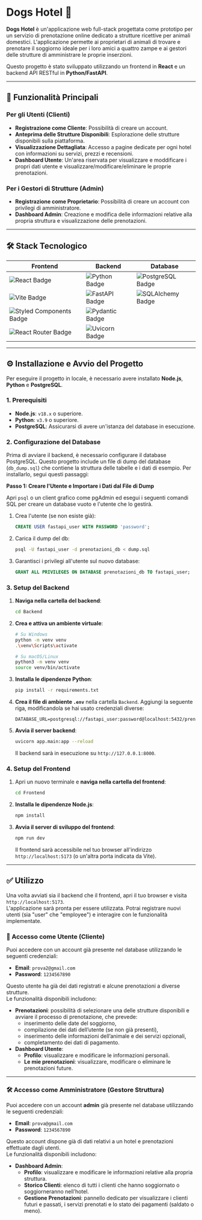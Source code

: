 # Dogs Hotel 🐾

**Dogs Hotel** è un'applicazione web full-stack progettata come prototipo per un servizio di prenotazione online
dedicato a strutture ricettive per animali domestici. L'applicazione permette ai proprietari di animali di trovare e
prenotare il soggiorno ideale per i loro amici a quattro zampe e ai gestori delle strutture di amministrare le proprie
inserzioni.

Questo progetto è stato sviluppato utilizzando un frontend in **React** e un backend API RESTful in **Python/FastAPI**.

---

## 🚀 Funzionalità Principali

### Per gli Utenti (Clienti)

* **Registrazione come Cliente**: Possibilità di creare un account.
* **Anteprima delle Strutture Disponibili**: Esplorazione delle strutture disponibili sulla piattaforma.
* **Visualizzazione Dettagliata**: Accesso a pagine dedicate per ogni hotel con informazioni su servizi, prezzi e
  recensioni.
* **Dashboard Utente**: Un'area riservata per visualizzare e moddificare i propri dati utente e
  visualizzare/modificare/eliminare le proprie prenotazioni.

### Per i Gestori di Strutture (Admin)

* **Registrazione come Proprietario**: Possibilità di creare un account con privilegi di amministratore.
* **Dashboard Admin**: Creazione e modifica delle informazioni relative alla propria struttura e visualizzazione delle
  prenotazioni.

---

## 🛠️ Stack Tecnologico

| Frontend                                 | Backend                           | Database                              |
|------------------------------------------|-----------------------------------|---------------------------------------|
| ![React Badge][react-badge]              | ![Python Badge][python-badge]     | ![PostgreSQL Badge][postgres-badge]   |
| ![Vite Badge][vite-badge]                | ![FastAPI Badge][fastapi-badge]   | ![SQLAlchemy Badge][sqlalchemy-badge] |
| ![Styled Components Badge][styled-badge] | ![Pydantic Badge][pydantic-badge] |                                       |
| ![React Router Badge][router-badge]      | ![Uvicorn Badge][uvicorn-badge]   |                                       |

[react-badge]: https://img.shields.io/badge/React-61DAFB?style=for-the-badge&logo=react&logoColor=black

[vite-badge]: https://img.shields.io/badge/Vite-646CFF?style=for-the-badge&logo=vite&logoColor=white

[styled-badge]: https://img.shields.io/badge/styled--components-DB7093?style=for-the-badge&logo=styled-components&logoColor=white

[router-badge]: https://img.shields.io/badge/React_Router-CA4245?style=for-the-badge&logo=react-router&logoColor=white

[python-badge]: https://img.shields.io/badge/Python-3776AB?style=for-the-badge&logo=python&logoColor=white

[fastapi-badge]: https://img.shields.io/badge/FastAPI-009688?style=for-the-badge&logo=fastapi&logoColor=white

[pydantic-badge]: https://img.shields.io/badge/Pydantic-e92063?style=for-the-badge&logo=pydantic&logoColor=white

[uvicorn-badge]: https://img.shields.io/badge/Uvicorn-27BEB6?style=for-the-badge&logo=uvicorn&logoColor=white

[postgres-badge]: https://img.shields.io/badge/PostgreSQL-4169E1?style=for-the-badge&logo=postgresql&logoColor=white

[sqlalchemy-badge]: https://img.shields.io/badge/SQLAlchemy-D71F00?style=for-the-badge&logo=sqlalchemy&logoColor=white

---

## ⚙️ Installazione e Avvio del Progetto

Per eseguire il progetto in locale, è necessario avere installato **Node.js**, **Python** e **PostgreSQL**.

### 1. Prerequisiti

* **Node.js**: `v18.x` o superiore.
* **Python**: `v3.9` o superiore.
* **PostgreSQL**: Assicurarsi di avere un'istanza del database in esecuzione.

### 2. Configurazione del Database

Prima di avviare il backend, è necessario configurare il database PostgreSQL.
Questo progetto include un file di dump del database (`db_dump.sql`) che contiene la struttura delle tabelle e i dati di
esempio. Per installarlo, segui questi passaggi:

**Passo 1: Creare l'Utente e Importare i Dati dal File di Dump**

Apri `psql` o un client grafico come pgAdmin ed esegui i seguenti comandi SQL per creare un database vuoto e l'utente
che lo gestirà.

1. Crea l'utente (se non esiste già):
   ```sql
   CREATE USER fastapi_user WITH PASSWORD 'password';
   ```
2. Carica il dump del db:
   ```bash
   psql -U fastapi_user -d prenotazioni_db < dump.sql
   ```
3. Garantisci i privilegi all'utente sul nuovo database:
   ```sql
   GRANT ALL PRIVILEGES ON DATABASE prenotazioni_db TO fastapi_user;
   ```

### 3. Setup del Backend

1. **Naviga nella cartella del backend**:
   ```bash
   cd Backend
   ```
2. **Crea e attiva un ambiente virtuale**:
   ```bash
   # Su Windows
   python -m venv venv
   .\venv\Scripts\activate

   # Su macOS/Linux
   python3 -m venv venv
   source venv/bin/activate
   ```
3. **Installa le dipendenze Python**:
   ```bash
   pip install -r requirements.txt
   ```
4. **Crea il file di ambiente `.env`** nella cartella `Backend`. Aggiungi la seguente riga, modificandola se hai usato
   credenziali diverse:
   ```env
   DATABASE_URL=postgresql://fastapi_user:password@localhost:5432/prenotazioni_db2
   ```
5. **Avvia il server backend**:
   ```bash
   uvicorn app.main:app --reload
   ```
   Il backend sarà in esecuzione su `http://127.0.0.1:8000`.

### 4. Setup del Frontend

1. Apri un nuovo terminale e **naviga nella cartella del frontend**:
   ```bash
   cd Frontend
   ```
2. **Installa le dipendenze Node.js**:
   ```bash
   npm install
   ```
3. **Avvia il server di sviluppo del frontend**:
   ```bash
   npm run dev
   ```
   Il frontend sarà accessibile nel tuo browser all'indirizzo `http://localhost:5173` (o un'altra porta indicata da
   Vite).

---

## ✅ Utilizzo

Una volta avviati sia il backend che il frontend, apri il tuo browser e visita `http://localhost:5173`.  
L'applicazione sarà pronta per essere utilizzata. Potrai registrare nuovi utenti (sia "user" che "employee") e interagire con le funzionalità implementate.

### 👤 Accesso come Utente (Cliente)

Puoi accedere con un account già presente nel database utilizzando le seguenti credenziali:

- **Email**: `prova2@gmail.com`  
- **Password**: `1234567890`  

Questo utente ha già dei dati registrati e alcune prenotazioni a diverse strutture.  
Le funzionalità disponibili includono:

* **Prenotazioni**: possibilità di selezionare una delle strutture disponibili e avviare il processo di prenotazione, che prevede:
  - inserimento delle date del soggiorno,  
  - compilazione dei dati dell’utente (se non già presenti),  
  - inserimento delle informazioni dell’animale e dei servizi opzionali,  
  - completamento dei dati di pagamento.  
* **Dashboard Utente**:
  - **Profilo**: visualizzare e modificare le informazioni personali.  
  - **Le mie prenotazioni**: visualizzare, modificare o eliminare le prenotazioni future.  

---

### 🛠️ Accesso come Amministratore (Gestore Struttura)

Puoi accedere con un account **admin** già presente nel database utilizzando le seguenti credenziali:

- **Email**: `prova@gmail.com`  
- **Password**: `1234567890`  

Questo account dispone già di dati relativi a un hotel e prenotazioni effettuate dagli utenti.  
Le funzionalità disponibili includono:

* **Dashboard Admin**:
  - **Profilo**: visualizzare e modificare le informazioni relative alla propria struttura.  
  - **Storico Clienti**: elenco di tutti i clienti che hanno soggiornato o soggiorneranno nell’hotel.  
  - **Gestione Prenotazioni**: pannello dedicato per visualizzare i clienti futuri e passati, i servizi prenotati e lo stato dei pagamenti (saldato o meno).  
